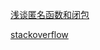 [浅谈匿名函数和闭包](https://juejin.cn/post/6844903576532156424)

[stackoverflow](https://stackoverflow.com/questions/8967214/what-is-the-difference-between-a-closure-and-an-anonymous-function-in-js%E3%80%82)

